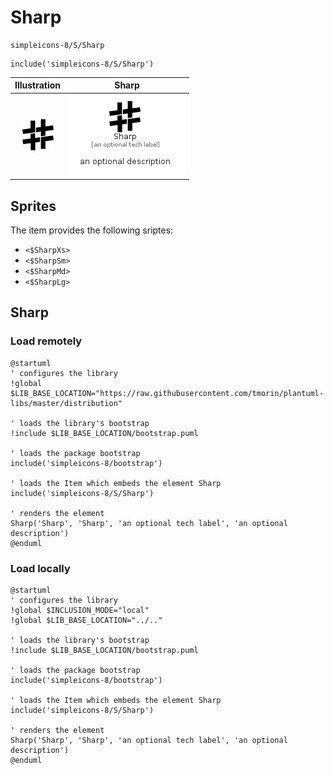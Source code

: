# Sharp


```text
simpleicons-8/S/Sharp
```

```text
include('simpleicons-8/S/Sharp')
```



| Illustration | Sharp |
| :---: | :---: |
| ![illustration for Illustration](../../simpleicons-8/S/Sharp.png) | ![illustration for Sharp](../../simpleicons-8/S/Sharp.Local.png) |



## Sprites
The item provides the following sriptes:

- `<$SharpXs>`
- `<$SharpSm>`
- `<$SharpMd>`
- `<$SharpLg>`





## Sharp

### Load remotely
```plantuml
@startuml
' configures the library
!global $LIB_BASE_LOCATION="https://raw.githubusercontent.com/tmorin/plantuml-libs/master/distribution"

' loads the library's bootstrap
!include $LIB_BASE_LOCATION/bootstrap.puml

' loads the package bootstrap
include('simpleicons-8/bootstrap')

' loads the Item which embeds the element Sharp
include('simpleicons-8/S/Sharp')

' renders the element
Sharp('Sharp', 'Sharp', 'an optional tech label', 'an optional description')
@enduml
```

### Load locally
```plantuml
@startuml
' configures the library
!global $INCLUSION_MODE="local"
!global $LIB_BASE_LOCATION="../.."

' loads the library's bootstrap
!include $LIB_BASE_LOCATION/bootstrap.puml

' loads the package bootstrap
include('simpleicons-8/bootstrap')

' loads the Item which embeds the element Sharp
include('simpleicons-8/S/Sharp')

' renders the element
Sharp('Sharp', 'Sharp', 'an optional tech label', 'an optional description')
@enduml
```

